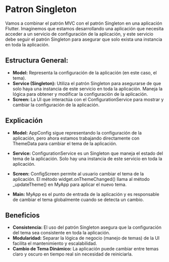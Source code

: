 # Patron Singleton

Vamos a combinar el patrón MVC con el patrón Singleton en una aplicación Flutter. Imaginemos que estamos desarrollando una aplicación que necesita acceder a un servicio de configuración de la aplicación, y este servicio debe seguir el patrón Singleton para asegurar que solo exista una instancia en toda la aplicación.

## Estructura General:

- **Model:** Representa la configuración de la aplicación (en este caso, el tema).
- **Service (Singleton):** Utiliza el patrón Singleton para asegurarse de que solo haya una instancia de este servicio en toda la aplicación. Maneja la lógica para obtener y modificar la configuración de la aplicación.
- **Screen:** La UI que interactúa con el ConfigurationService para mostrar y cambiar la configuración de la aplicación.

## Explicación

- **Model:** AppConfig sigue representando la configuración de la aplicación, pero ahora estamos trabajando directamente con ThemeData para cambiar el tema de la aplicación.

- **Service:** ConfigurationService es un Singleton que maneja el estado del tema de la aplicación. Solo hay una instancia de este servicio en toda la aplicación.

- **Screen:** ConfigScreen permite al usuario cambiar el tema de la aplicación. El método widget.onThemeChanged() llama al método _updateTheme() en MyApp para aplicar el nuevo tema.

- **Main:** MyApp es el punto de entrada de la aplicación y es responsable de cambiar el tema globalmente cuando se detecta un cambio.

## Beneficios

- **Consistencia:** El uso del patrón Singleton asegura que la configuración del tema sea consistente en toda la aplicación.
- **Modularidad:** Separar la lógica de negocio (manejo de temas) de la UI facilita el mantenimiento y escalabilidad.
- **Cambio de Tema Dinámico:** La aplicación puede cambiar entre temas claro y oscuro en tiempo real sin necesidad de reiniciarla.